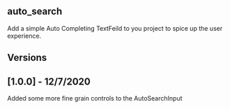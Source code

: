 ## auto_search

Add a simple Auto Completing TextFeild to you project to spice up the user experience.

## Versions
## [1.0.0] - 12/7/2020
Added some more fine grain controls to the AutoSearchInput